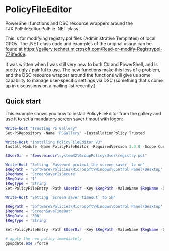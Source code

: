 
# PolicyFileEditor

PowerShell functions and DSC resource wrappers around the TJX.PolFileEditor.PolFile .NET class.

This is for modifying registry.pol files (Administrative Templates) of local GPOs.
The .NET class code and examples of the original usage can be found at
https://gallery.technet.microsoft.com/Read-or-modify-Registrypol-778fed6e.

It was written when I was still very new to both C# and PowerShell, and is pretty ugly / painful to use.
 The new functions make this less of a problem, and the DSC resource wrapper around the functions
 will give us some capability to manage user-specific settings via DSC (something that's come up in
 discussions on a mailing list recently.)

## Quick start

This example shows you how to install PolicyFileEditor from the gallery and use it to set a
mandatory screen saver timout with logon:

```powershell
Write-host "Trusting PS Gallery"
Set-PSRepository -Name 'PSGallery' -InstallationPolicy Trusted

Write-Host "Installing PolicyFileEditor V3"
Install-Module -Name PolicyFileEditor -RequiredVersion 3.0.0 -Scope CurrentUser

$UserDir = "$env:windir\system32\GroupPolicy\User\registry.pol"

Write-Host "Setting `Password protect the screen saver` to on"
$RegPath = 'Software\Policies\Microsoft\Windows\Control Panel\Desktop'
$RegName = 'ScreenSaverIsSecure'
$RegData = '1'
$RegType = 'String'
Set-PolicyFileEntry -Path $UserDir -Key $RegPath -ValueName $RegName -Data $RegData -Type $RegType

Write-Host "Setting `Screen saver timeout` to 5m"

$RegPath = 'Software\Policies\Microsoft\Windows\Control Panel\Desktop'
$RegName = 'ScreenSaveTimeOut'
$RegData = '300'
$RegType = 'String'

Set-PolicyFileEntry -Path $UserDir -Key $RegPath -ValueName $RegName -Data $RegData -Type $RegType

# apply the new policy immediately
gpupdate.exe /force
```
